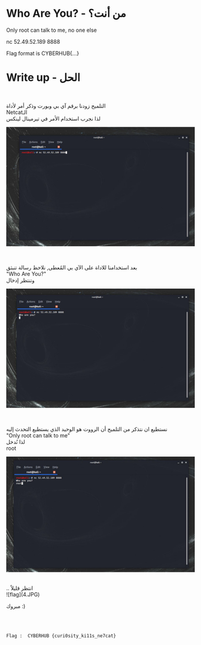 # Who Are You? - من أنت؟

Only root can talk to me, no one else

nc 52.49.52.189 8888

Flag format is CYBERHUB{...}

# Write up - الحل
<br />

التلميح زودنا برقم آي بي وبورت وذكر أمر لأداة
<br />
Netcatالـ
<br />
لذا نجرب استخدام الأمر في تيرمينال لينكس


![source](1.JPG)

<br />

بعد استخدامنا للاداة على الآي بي المُعطى, نلاحظ رسالة تنبثق
<br />
"Who Are You?" 
<br />
وتنتظر إدخال
 
![php](2.JPG)

<br />

نستطيع ان نتذكر من التلميح أن الرووت هو الوحيد الذي يستطيع التحدث إليه 
<br />
"Only root can talk to me" 
<br />
لذا نُدخل
<br />
root 

![source](3.JPG)

<br />
.. انتظر قليلاً
<br />
![flag](4.JPG)
<br />

مبروك :)

<br />
<br />

```
Flag :  CYBERHUB {curi0sity_ki11s_ne7cat}
```
